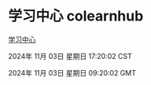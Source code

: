 # 学习中心 colearnhub
[学习中心](http://219.139.197.74:56308/colearnhub/)

2024年 11月 03日 星期日 17:20:02 CST

2024年 11月 03日 星期日 09:20:02 GMT
